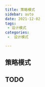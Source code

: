 ```yaml
---
title: 策略模式
sidebar: auto
date: 2021-12-02
tags:
 - 设计模式
categories:
 -  设计模式

---
```


## 策略模式


## TODO